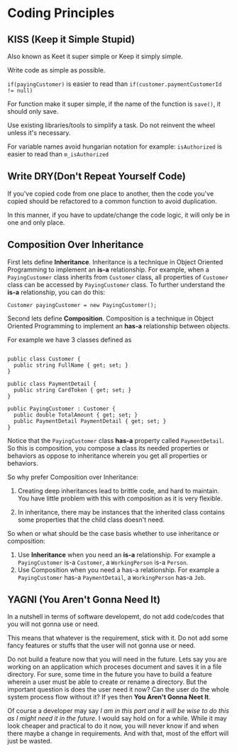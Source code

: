 # Coding Principles

## KISS (Keep it Simple Stupid)

Also known as Keet it super simple or Keep it simply simple.

Write code as simple as possible.

`if(payingCustomer)` is easier to read than `if(customer.paymentCustomerId != null)`

For function make it super simple, if the name of the function is `save()`, it should only save.

Use existing libraries/tools to simplify a task. Do not reinvent the wheel unless it's necessary.

For variable names avoid hungarian notation for example:
`isAuthorized` is easier to read than `m_isAuthorized`

## Write DRY(Don\'t Repeat Yourself Code)
If you\'ve copied code from one place to another, then the code you\'ve copied should be refactored to a common function to avoid duplication.

In this manner, if you have to update/change the code logic, it will only be in one and only place.

## Composition Over Inheritance
First lets define **Inheritance**. Inheritance is a technique in Object Oriented Programming to implement an **is-a** relationship. 
For example, when a `PayingCustomer` class inherits from `Customer` class, all properties of `Customer` class can be accessed by `PayingCustomer` class. To further understand the **is-a** relationship, you can do this:

`Customer payingCustomer = new PayingCustomer();`

Second lets define **Composition**. Composition is a technique in Object Oriented Programming to implement an **has-a** relationship between objects.

For example we have 3 classes defined as
<pre><code>
public class Customer {
  public string FullName { get; set; }
}

public class PaymentDetail {
  public string CardToken { get; set; }
}
  
public PayingCustomer : Customer {
  public double TotalAmount { get; set; }
  public PaymentDetail PaymentDetail { get; set; }
}
</pre></code>

Notice that the `PayingCustomer` class **has-a** property called `PaymentDetail`. So this is composition, you compose a class its needed properties or behaviors as oppose to inheritance wherein you get all properties or behaviors.

So why prefer Composition over Inheritance:

1. Creating deep inheritances lead to brittle code, and hard to maintain. You have little problem with this with composition as it is very flexible.

2. In inheritance, there may be instances that the inherited class contains some properties that the child class doesn't need.

So when or what should be the case basis whether to use inheritance or composition:

1. Use **Inheritance** when you need an **is-a** relationship. For example a `PayingCustomer` is-a `Customer`, a `WorkingPerson` is-a `Person`.
2. Use Composition when you need a has-a relationship. For example a `PayingCustomer` has-a `PaymentDetail`, a `WorkingPerson` has-a `Job`.

## YAGNI (You Aren't Gonna Need It)
In a nutshell in terms of software developemt, do not add code/codes that you will not gonna use or need.

This means that whatever is the requirement, stick with it. Do not add some fancy features or stuffs that the user will not gonna use or need.

Do not build a feature now that you will need in the future. Lets say you are working on an application which proceses document and saves it in a file directory. For sure, some time in the future you have to build a feature wherein a user must be able to create or rename a directory. But the important question is does the user need it now? Can the user do the whole system process flow without it? If yes then **You Aren't Gonna Neet It**.

Of course a developer may say _I am in this part and it will be wise to do this as I might need it in the future_. I would say hold on for a while. While it may look cheaper and practical to do it now, you will never know if and when there maybe a change in requirements. And with that, most of the effort will just be wasted.
